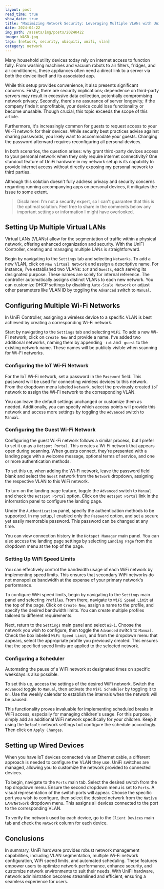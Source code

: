 ```yaml
---
layout: post
read_time: true
show_date: true
title: "Maximizing Network Security: Leveraging Multiple VLANs with UniFi Hardware"
date: 2024-04-22
img_path: /assets/img/posts/20240422
image: WASD.jpg
tags: [network, security, ubiquiti, unifi, vlan]
category: network
---
```


Many household utility devices today rely on internet access to function fully. From washing machines and vacuum robots to air filters, fridges, and air conditioners, these appliances often need a direct link to a server via both the device itself and its associated app.

While this setup provides convenience, it also presents significant concerns. Firstly, there are security implications; dependence on third-party servers may result in excessive data collection, potentially compromising network privacy. Secondly, there's no assurance of server longevity; if the company finds it unprofitable, your device could lose functionality or become unusable. Though crucial, this topic exceeds the scope of this article.

Furthermore, it's increasingly common for guests to request access to your Wi-Fi network for their devices. While security best practices advise against sharing passwords, you likely want to accommodate your guests. Changing the password afterward requires reconfiguring all personal devices.

In both scenarios, the question arises: why grant third-party devices access to your personal network when they only require internet connectivity? One standout feature of UniFi hardware in my network setup is its capability to provide internet access without directly exposing my personal network to third parties.

Although this solution doesn't fully address privacy and security concerns regarding running accompanying apps on personal devices, it mitigates the issue to some extent.

> Disclaimer: I'm not a security expert, so I can't guarantee that this is the optimal solution. Feel free to share in the comments below any important settings or information I might have overlooked.

## Setting Up Multiple Virtual LANs

Virtual LANs (VLANs) allow for the segmentation of traffic within a physical network, offering enhanced organization and security. With the UniFi Controller, creating and managing multiple LANs is straightforward.

Begin by navigating to the `Settings` tab and selecting `Networks`. To add a new VLAN, click on `New Virtual Network` and assign a descriptive name. For instance, I've established two VLANs: `IoT` and `Guests`, each serving its designated purpose. These names are solely for internal reference. The controller automatically assigns distinct VLANs to each new network. You can customize DHCP settings by disabling `Auto-Scale Network` or adjust other parameters like VLAN ID by toggling the `Advanced` switch to `Manual`.

## Configuring Multiple Wi-Fi Networks

In UniFi Controller, assigning a wireless device to a specific VLAN is best achieved by creating a corresponding Wi-Fi network.

Start by navigating to the `Settings` tab and selecting `WiFi`. To add a new Wi-Fi network, click on `Create New` and provide a name. I've added two additional networks, naming them by appending `-iot` and `-guest` to the existing network name. These names will be publicly visible when scanning for Wi-Fi networks.

### Configuring the IoT Wi-Fi Network

For the IoT Wi-Fi network, set a password in the `Password` field. This password will be used for connecting wireless devices to this network. From the dropdown menu labeled `Network`, select the previously created `IoT` network to assign the Wi-Fi network to the corresponding VLAN.

You can leave the default settings unchanged or customize them as needed. Additionally, you can specify which access points will provide this network and access more settings by toggling the `Advanced` switch to `Manual`.

### Configuring the Guest Wi-Fi Network

Configuring the guest Wi-Fi network follows a similar process, but I prefer to set it up as a `Hotspot Portal`. This creates a Wi-Fi network that appears open during scanning. When guests connect, they're presented with a landing page with a welcome message, optional terms of service, and one or more authentication methods.

To set this up, when adding the Wi-Fi network, leave the password field blank and select the `Guest` network from the `Network` dropdown, assigning the respective VLAN to this WiFi network.

To turn on the landing page feature, toggle the `Advanced` switch to `Manual` and check the `Hotspot Portal` option. Click on the `Hotspot Portal` link in the information panel to configure the landing page.

Under the `Authentication` panel, specify the authentication methods to be supported. In my setup, I enabled only the `Password` option, and set a secure yet easily memorable password. This password can be changed at any time.

You can view connection history in the `Hotspot Manager` main panel. You can also access the landing page settings by selecting `Landing Page` from the dropdown menu at the top of the page.

### Setting Up WiFi Speed Limits

You can effectively control the bandwidth usage of each WiFi network by implementing speed limits. This ensures that secondary WiFi networks do not monopolize bandwidth at the expense of your primary network's performance.

To configure WiFi speed limits, begin by navigating to the `Settings` main panel and selecting `Profiles`. From there, navigate to `WiFi Speed Limit` at the top of the page. Click on `Create New`, assign a name to the profile, and specify the desired bandwidth limits. You can create multiple profiles tailored to different requirements.

Next, return to the `Settings` main panel and select `WiFi`. Choose the network you wish to configure, then toggle the `Advanced` switch to `Manual`. Check the box labeled `WiFi Speed Limit`, and from the dropdown menu that appears, select the appropriate profile you previously created. This ensures that the specified speed limits are applied to the selected network.

### Configuring a Scheduler

Automating the pause of a WiFi network at designated times on specific weekdays is also possible.

To set this up, access the settings of the desired WiFi network. Switch the `Advanced` toggle to `Manual`, then activate the `WiFi Scheduler` by toggling it to `On`. Use the weekly calendar to establish the intervals when the network will be paused.

This functionality proves invaluable for implementing scheduled breaks in WiFi access, especially for managing children's usage. For this purpose, simply add an additional WiFi network specifically for your children. Keep it using the `Default` network settings but configure the schedule accordingly. Then click on `Apply Changes`.

## Setting up Wired Devices

When you have IoT devices connected via an Ethernet cable, a different approach is needed to configure the VLAN they use. UniFi switches are managed, allowing you to customize the network provided to connected devices.

To begin, navigate to the `Ports` main tab. Select the desired switch from the top dropdown menu. Ensure the second dropdown menu is set to `Ports`. A visual representation of the switch ports will appear. Choose the specific port you wish to configure, then select the desired network from the `Native LAN/Network` dropdown menu. This assigns all devices connected to the port to the corresponding VLAN.

To verify the network used by each device, go to the `Client Devices` main tab and check the `Network` column for each device.

## Conclusions

In summary, UniFi hardware provides robust network management capabilities, including VLAN segmentation, multiple Wi-Fi network configuration, WiFi speed limits, and automated scheduling. These features empower users to optimize network performance, enhance security, and customize network environments to suit their needs. With UniFi hardware, network administration becomes streamlined and efficient, ensuring a seamless experience for users.
